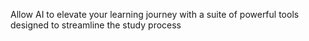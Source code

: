 Allow AI to elevate your learning journey with a suite of powerful tools designed to streamline the study process
